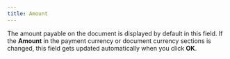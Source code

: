```yaml
---
title: Amount
---
```



The amount payable on the document is displayed by default in this field.  If the **Amount** in the payment currency  or document currency sections is changed, this field gets updated automatically  when you click **OK**.
